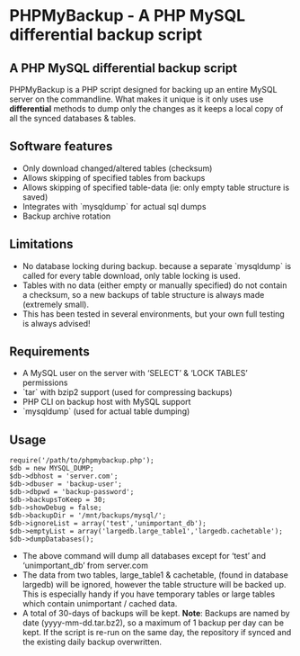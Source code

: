 PHPMyBackup - A PHP MySQL differential backup script
====================================================

A PHP MySQL differential backup script
--------------------------------------

PHPMyBackup is a PHP script designed for backing up an entire MySQL
server on the commandline. What makes it unique is it only uses use
**differential** methods to dump only the changes as it keeps a local
copy of all the synced databases & tables.

Software features
-----------------

-   Only download changed/altered tables (checksum)
-   Allows skipping of specified tables from backups
-   Allows skipping of specified table-data (ie: only empty table
    structure is saved)
-   Integrates with \`mysqldump\` for actual sql dumps
-   Backup archive rotation

Limitations
-----------

-   No database locking during backup. because a separate \`mysqldump\`
    is called for every table download, only table locking is used.
-   Tables with no data (either empty or manually specified) do not
    contain a checksum, so a new backups of table structure is always
    made (extremely small).
-   This has been tested in several environments, but your own full
    testing is always advised!

Requirements
------------

-   A MySQL user on the server with ‘SELECT’ & ‘LOCK TABLES’ permissions
-   \`tar\` with bzip2 support (used for compressing backups)
-   PHP CLI on backup host with MySQL support
-   \`mysqldump\` (used for actual table dumping)

Usage
-----

    require('/path/to/phpmybackup.php');
    $db = new MYSQL_DUMP;
    $db->dbhost = 'server.com';
    $db->dbuser = 'backup-user';
    $db->dbpwd = 'backup-password';
    $db->backupsToKeep = 30;
    $db->showDebug = false;
    $db->backupDir = '/mnt/backups/mysql/';
    $db->ignoreList = array('test','unimportant_db');
    $db->emptyList = array('largedb.large_table1','largedb.cachetable');
    $db->dumpDatabases();

-   The above command will dump all databases except for ‘test’ and
    ‘unimportant\_db’ from server.com
-   The data from two tables, large\_table1 & cachetable, (found in
    database largedb) will be ignored, however the table structure will
    be backed up. This is especially handy if you have temporary tables
    or large tables which contain unimportant / cached data.
-   A total of 30-days of backups will be kept. **Note**: Backups are
    named by date (yyyy-mm-dd.tar.bz2), so a maximum of 1 backup per day
    can be kept. If the script is re-run on the same day, the repository
    if synced and the existing daily backup overwritten.
